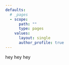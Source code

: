 ```yaml
---
defaults:
  # _pages
  - scope:
      path: ""
      type: pages
    values:
      layout: single
      author_profile: true
---
```


hey hey hey
